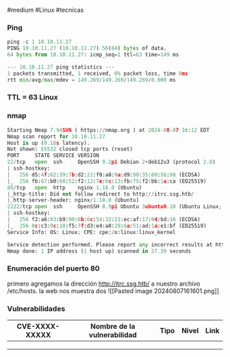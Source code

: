 #medium #Linux #tecnicas 
### Ping

```python
ping -c 1 10.10.11.27
PING 10.10.11.27 (10.10.11.27) 56(84) bytes of data.
64 bytes from 10.10.11.27: icmp_seq=1 ttl=63 time=149 ms

--- 10.10.11.27 ping statistics ---
1 packets transmitted, 1 received, 0% packet loss, time 0ms
rtt min/avg/max/mdev = 149.269/149.269/149.269/0.000 ms
```

### TTL = 63 Linux

### nmap

```python
Starting Nmap 7.94SVN ( https://nmap.org ) at 2024-08-07 16:12 EDT
Nmap scan report for 10.10.11.27
Host is up (0.16s latency).
Not shown: 65532 closed tcp ports (reset)
PORT     STATE SERVICE VERSION
22/tcp   open  ssh     OpenSSH 9.2p1 Debian 2+deb12u3 (protocol 2.0)
| ssh-hostkey: 
|   256 d5:4f:62:39:7b:d2:22:f0:a8:8a:d9:90:35:60:56:88 (ECDSA)
|_  256 fb:67:b0:60:52:f2:12:7e:6c:13:fb:75:f2:bb:1a:ca (ED25519)
80/tcp   open  http    nginx 1.18.0 (Ubuntu)
|_http-title: Did not follow redirect to http://itrc.ssg.htb/
|_http-server-header: nginx/1.18.0 (Ubuntu)
2222/tcp open  ssh     OpenSSH 8.9p1 Ubuntu 3ubuntu0.10 (Ubuntu Linux; protocol 2.0)
| ssh-hostkey: 
|   256 f2:a6:83:b9:90:6b:6c:54:32:22:ec:af:17:04:bd:16 (ECDSA)
|_  256 0c:c3:9c:10:f5:7f:d3:e4:a8:28:6a:51:ad:1a:e1:bf (ED25519)
Service Info: OS: Linux; CPE: cpe:/o:linux:linux_kernel

Service detection performed. Please report any incorrect results at https://nmap.org/submit/ .
Nmap done: 1 IP address (1 host up) scanned in 27.39 seconds
```

### Enumeración del puerto 80
primero agregamos la dirección http://itrc.ssg.htb/ a nuestro archivo /etc/hosts. la web nos muestra dos 
![[Pasted image 20240807161601.png]]

### Vulnerabilidades

| CVE-XXXX-XXXXX | Nombre de la vulnerabilidad | Tipo | Nivel | Link |
| -------------- | --------------------------- | ---- | ----- | ---- |
|                |                             |      |       |      |
|                |                             |      |       |      |
|                |                             |      |       |      |
